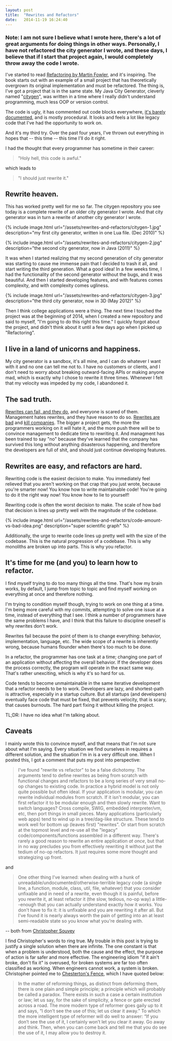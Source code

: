 ```yaml
---
layout: post
title:  "Rewrites and Refactors"
date:   2014-11-19 16:24:40
---
```


### Note: I am not sure I believe what I wrote here, there's a lot of great arguments for doing things in other ways. Personally, I have not refactored the city generator I wrote, and these days, I believe that if I start that project again, I would completely throw away the code I wrote.

I've started to read [Refactoring by Martin Fowler](http://martinfowler.com/books/refactoring.html), and it's inspiring.
The book starts out with an example of a small project that has theoretically overgrown its original implementation and
must be refactored. The thing is, I've got a project that is in the same state. My Java City Generator, cleverly named 
"[citygen](https://github.com/wolfd/citygen)", was written in a time where I really didn't understand programming, 
much less OOP or version control.

The code is ugly, it has commented out code blocks everywhere, 
[it's barely documented](http://youtu.be/lKXe3HUG2l4?t=10m28s), and is mostly procedural. It looks and feels a lot like 
legacy code that I've had the opportunity to work on.

And it's my third try. Over the past four years, I've thrown out everything in hopes that -- this time -- this time I'll
do it right.

I had the thought that every programmer has sometime in their career:

> "Holy hell, this code is awful."

which leads to

> "I should just rewrite it."

## Rewrite heaven.

This has worked pretty well for me so far. The citygen repository you see today is a complete rewrite of an older city 
generator I wrote. And that city generator was in turn a rewrite of another city generator I wrote.

{% include image.html url="/assets/rewrites-and-refactors/citygen-1.jpg" description="my first city generator, written in one Lua file. (Dec 2010)" %}

{% include image.html url="/assets/rewrites-and-refactors/citygen-2.jpg" description="the second city generator, now in Java (2011)" %}

It was when I started realizing that my second generation of city generator was starting to cause me immense pain that I
decided to trash it all, and start writing the third generation. What a good idea! In a few weeks time, I had the 
functionality of the second generator without the bugs, and it was beautiful. And then I started developing features,
and with features comes complexity, and with complexity comes ugliness.

{% include image.html url="/assets/rewrites-and-refactors/citygen-3.jpg" description="the third city generator, now in 3D (May 2012)" %}

Then I think college applications were a thing. The next time I touched the project was at the beginning of 2014, when I
created a new repository and said to myself, "I'm going to do this right this time." I quickly forgot about the project,
and didn't think about it until a few days ago when I picked up "Refactoring".

## I live in a land of unicorns and happiness.

My city generator is a sandbox, it's all mine, and I can do whatever I want with it and no one can tell me not to.
I have no customers or clients, and I don't need to worry about breaking outward-facing APIs or making anyone mad, which 
is exactly why I chose to rewrite it three times. Whenever I felt that my velocity was impeded by my code, I abandoned 
it.

## The sad truth.

[Rewrites can fail, and they do](http://programmers.stackexchange.com/questions/141754/are-there-any-actual-case-studies-on-rewrites-of-software-success-failure-rates), and everyone is scared of them. Management hates rewrites, and they have reason to 
do so.
[Rewrites are bad](http://onstartups.com/tabid/3339/bid/2596/Why-You-Should-Almost-Never-Rewrite-Your-Software.aspx)
and
[kill companies](http://steveblank.com/2011/01/25/startup-suicide-%E2%80%93-rewriting-the-code/). The bigger a project
gets, the more the programmers working on it will hate it, and the more push there will be to convince management to
dedicate time to rewriting it. And managment has been trained to say "no" because they've learned that the company has 
survived this long without anything disasterous happening, and therefore the developers are full of shit, and should 
just continue developing features.

## Rewrites are easy, and refactors are hard.

Rewriting code is the easiest decision to make. You immediately feel relieved that you aren't working on that
crap that you just wrote, because you're smarter now! You know how to write maintainable code! You're going to do it
the right way now! You know how to lie to yourself!

Rewriting code is often the worst decision to make. The scale of how bad that decision is lines up pretty well with
the magnitude of the codebase. 

{% include image.html url="/assets/rewrites-and-refactors/code-amount-vs-bad-idea.png" description="super scientific graph" %}

Additionally, the urge to rewrite code lines up pretty well with the size of the codebase. This is the natural 
progression of a codebase. This is why monoliths are broken up into parts. This is why you refactor.

## It's time for me (and you) to learn how to refactor.

I find myself trying to do too many things all the time. That's how my brain works, by default, I jump from topic
to topic and find myself working on everything at once and therefore nothing.

I'm trying to condition myself though, trying to work on one thing at a time. I'm being more careful with my commits,
attempting to solve one issue at a time, instead of everything that I see. I think a number of programmers have the same
problems I have, and I think that this failure to discipline oneself is why rewrites don't work.

Rewrites fail because the point of them is to change everything: behavior, implementation, language, etc. 
The wide scope of a rewrite is inherently wrong, because humans flounder when there's too much to be done.

In a refactor, the programmer has one task at a time; changing one part of an application without affecting the overall 
behavior. If the developer does the process correctly, the program will operate in the exact same way. That's rather
unexciting, which is why it's so hard for us.

Code tends to become unmaintainable in the same iterative development that a refactor needs to be to work. Developers
are lazy, and shortest-path is attractive, especially in a startup culture. But all startups (and developers) eventually
face code that must be fixed, that prevents velocity, that is scary, that causes burnouts. The hard part fixing it 
without killing the project.

TL;DR: I have no idea what I'm talking about.

## Caveats

I mainly wrote this to convince myself, and that means that I'm not sure about what I'm saying. Every situation we find
ourselves in requires a different solution, and the situation I'm in is a very difficult one. When I posted this, I got
a comment that puts my post into perspective:

> I've found "rewrite vs refactor" to be a false dichotomy. The arguments tend to define rewrites as being from scratch with functional changes and refactors to be a long series of very small no-op changes to existing code. In practice a hybrid model is not only quite possible but often ideal. If your application is modular, you can rewrite individual modules from scratch. If it isn't modular, you can first refactor it to be modular enough and then slowly rewrite. Want to switch languages? Cross compile, SWIG, embedded interpreter/vm, etc, then port things in small pieces. Many applications (particularly web apps) tend to wind up in a tree/dag-like structure. These tend to work well for bottom up (leaves first) "rewrites". Or start from scratch at the topmost level and re-use all the "legacy" code/components/functions assembled in a different way. There's rarely a good reason to rewrite an entire application *at once*, but that in no way precludes you from effectively rewriting it without just the tedium of no-op refactors. It just requires some more thought and strategizing up front.

and

> One other thing I've learned: when dealing with a hunk of unreadable/undocumented/otherwise-terrible legacy code (a single line, a function, module, class, util, file, whatever) that you consider unfixable and in need of a rewrite, even though it is painful, before you rewrite it, at least refactor it (the slow, tedious, no-op way) a little--enough that you can actually understand exactly how it works. You don't have to fix it: it is unfixable and you are rewriting it after all. But I've found it is nearly always worth the pain of getting into an at least semi-readable state so you know what you're dealing with.

-- both from [Christopher Souvey](https://github.com/souvey)

I find Christopher's words to ring true. My trouble in this post is trying to justify a single solution when there are 
infinite. The one constant is that when a problem is understood, both the cause and the effect, the purpose of
action is far safer and more effective. The engineering idiom "if it ain't broke, don't fix it" is overused, for broken
systems are far too often classified as working. When engineers cannot work, a system is broken. Christopher pointed me 
to [Chesterton's Fence](http://en.wikipedia.org/wiki/Wikipedia:Chesterton%27s_fence), which I have quoted below:

> In the matter of reforming things, as distinct from deforming them, there is one plain and simple principle; a principle which will probably be called a paradox. There exists in such a case a certain institution or law; let us say, for the sake of simplicity, a fence or gate erected across a road. The more modern type of reformer goes gaily up to it and says, “I don’t see the use of this; let us clear it away.” To which the more intelligent type of reformer will do well to answer: “If you don’t see the use of it, I certainly won’t let you clear it away. Go away and think. Then, when you can come back and tell me that you do see the use of it, I may allow you to destroy it.
